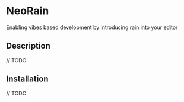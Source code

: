 # NeoRain

Enabling vibes based development by introducing rain into your editor

## Description

// TODO

## Installation

// TODO
